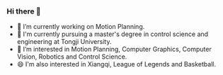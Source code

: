 ### Hi there 👋

- 🔭 I’m currently working on Motion Planning.
- 📝 I'm currently pursuing a master's degree in control science and engineering at Tongji University.
- 🌱 I’m interested in Motion Planning, Computer Graphics, Computer Vision, Robotics and Control Science.
- 😄 I'm also interested in Xiangqi, League of Legends and Basketball.

<!--
**ZhanyuGuo/ZhanyuGuo** is a ✨ _special_ ✨ repository because its `README.md` (this file) appears on your GitHub profile.

Here are some ideas to get you started:

- 🔭 I’m currently working on ...
- 🌱 I’m currently learning ...
- 👯 I’m looking to collaborate on ...
- 🤔 I’m looking for help with ...
- 💬 Ask me about ...
- 📫 How to reach me: ...
- 😄 Pronouns: ...
- ⚡ Fun fact: ...
-->
